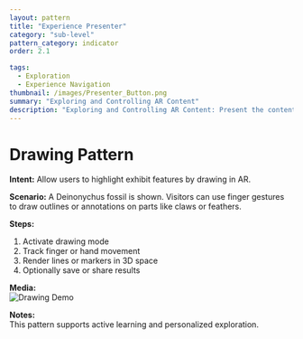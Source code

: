 ```yaml
---
layout: pattern
title: "Experience Presenter"
category: "sub-level"
pattern_category: indicator
order: 2.1

tags:
  - Exploration
  - Experience Navigation
thumbnail: /images/Presenter_Button.png
summary: "Exploring and Controlling AR Content"
description: "Exploring and Controlling AR Content: Present the content in a structured, navigable, and user-controlled manner."
---
```


# Drawing Pattern

**Intent:** Allow users to highlight exhibit features by drawing in AR.

**Scenario:** A Deinonychus fossil is shown. Visitors can use finger gestures to draw outlines or annotations on parts like claws or feathers.

**Steps:**
1. Activate drawing mode
2. Track finger or hand movement
3. Render lines or markers in 3D space
4. Optionally save or share results

**Media:**  
![Drawing Demo](https://example.com/drawing-demo.gif)

**Notes:**  
This pattern supports active learning and personalized exploration.
